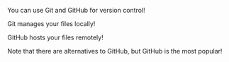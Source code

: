 You can use Git and GitHub for version control!

Git manages your files locally!

GitHub hosts your files remotely!

Note that there are alternatives to GitHub, but GitHub is the most popular!
